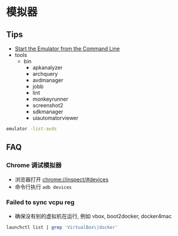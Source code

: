 # 模拟器

## Tips
* [Start the Emulator from the Command Line](https://developer.android.com/studio/run/emulator-commandline.html)
* tools
  * bin
    * apkanalyzer
    * archquery
    * avdmanager
    * jobb
    * lint
    * monkeyrunner
    * screenshot2
    * sdkmanager
    * uiautomatorviewer

```bash
emulator -list-avds
```

## FAQ

### Chrome 调试模拟器
* 浏览器打开 [chrome://inspect/#devices](chrome://inspect/#devices)
* 命令行执行 `adb devices`

### Failed to sync vcpu reg
* 确保没有别的虚拟机在运行, 例如 vbox, boot2docker, docker4mac

```bash
launchctl list | grep 'VirtualBox\|docker'
```
